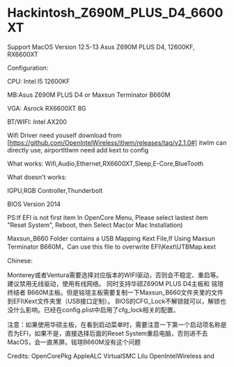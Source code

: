 # Hackintosh_Z690M_PLUS_D4_6600XT
Support MacOS Version 12.5-13
Asus Z690M PLUS D4, 12600KF, RX6600XT

Configuration:

CPU: Intel I5 12600KF

MB:Asus Z690M PLUS D4 or Maxsun Terminator B660M

VGA: Asrock RX6600XT 8G

BT/WIFI:  Intel AX200

Wifi Driver need youself download from [https://github.com/OpenIntelWireless/itlwm/releases/tag/v2.1.0#]
itwlm can directly use, airportltlwm need add kext to config

What works:
Wifi,Audio,Ethernet,RX6600XT,Sleep,E-Core,BlueTooth

What doesn't works:

IGPU,RGB Controller,Thunderbolt

BIOS Version 2014

PS:If EFI is not first item In OpenCore Menu, Please select lastest item "Reset System", Reboot, then Select Mac(or Mac Installation)

Maxsun_B660 Folder contains a USB Mapping Kext File,If Using Maxsun Terminator B660M，Can use this file to overwrite EFI\Kext\UTBMap.kext

Chinese:

Monterey或者Ventura需要选择对应版本的WIFI驱动，否则会不稳定、重启等。建议禁用无线驱动，使用有线网络。
同时支持华硕Z690M PLUS D4主板和 铭瑄 终结者 B660M主板。但是铭瑄主板需要复制一下Maxsun_B660文件夹里的文件到EFI\Kext文件夹里（USB接口定制）。
BIOS的CFG_Lock不解锁就可以，解锁也没什么影响。已经在config.plist中启用了cfg_lock相关的配置。

注意：如果使用华硕主板，在看到启动菜单时，需要注意一下第一个启动项名称是否为EFI，如果不是，直接选择后面的Reset System重启电脑，否则进不去MacOS，会一直黑屏。铭瑄B660M没有这个问题

Credits:
  OpenCorePkg
  AppleALC
  VirtualSMC
  Lilu
  OpenIntelWireless
  and 
  
